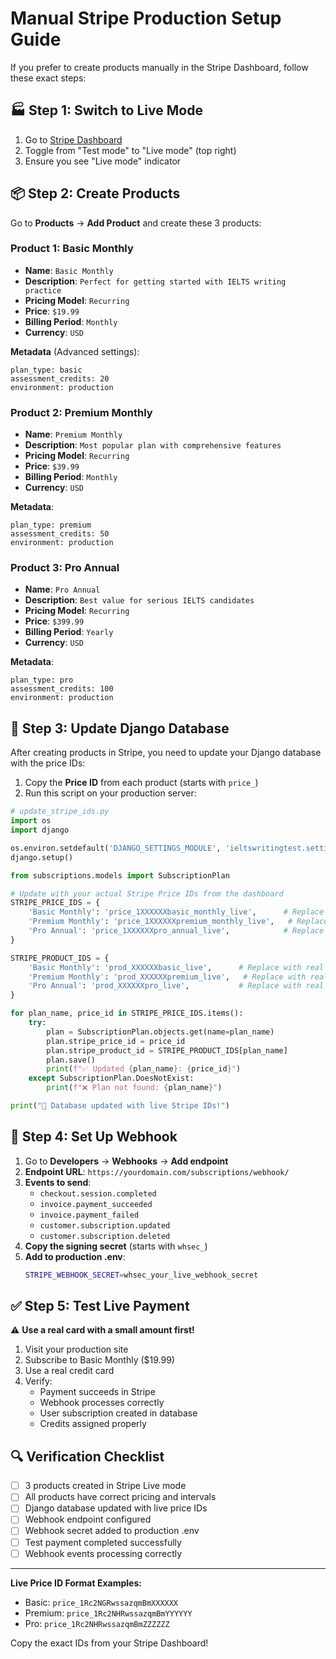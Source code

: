# Manual Stripe Production Setup Guide

If you prefer to create products manually in the Stripe Dashboard, follow these exact steps:

## 🏭 **Step 1: Switch to Live Mode**

1. Go to [Stripe Dashboard](https://dashboard.stripe.com)
2. Toggle from "Test mode" to "Live mode" (top right)
3. Ensure you see "Live mode" indicator

## 📦 **Step 2: Create Products**

Go to **Products** → **Add Product** and create these 3 products:

### **Product 1: Basic Monthly**
- **Name**: `Basic Monthly`
- **Description**: `Perfect for getting started with IELTS writing practice`
- **Pricing Model**: `Recurring`
- **Price**: `$19.99`
- **Billing Period**: `Monthly`
- **Currency**: `USD`

**Metadata** (Advanced settings):
```
plan_type: basic
assessment_credits: 20
environment: production
```

### **Product 2: Premium Monthly** 
- **Name**: `Premium Monthly`
- **Description**: `Most popular plan with comprehensive features`
- **Pricing Model**: `Recurring`
- **Price**: `$39.99`
- **Billing Period**: `Monthly`
- **Currency**: `USD`

**Metadata**:
```
plan_type: premium
assessment_credits: 50
environment: production
```

### **Product 3: Pro Annual**
- **Name**: `Pro Annual`
- **Description**: `Best value for serious IELTS candidates`
- **Pricing Model**: `Recurring`
- **Price**: `$399.99`
- **Billing Period**: `Yearly`
- **Currency**: `USD`

**Metadata**:
```
plan_type: pro
assessment_credits: 100
environment: production
```

## 🔗 **Step 3: Update Django Database**

After creating products in Stripe, you need to update your Django database with the price IDs:

1. Copy the **Price ID** from each product (starts with `price_`)
2. Run this script on your production server:

```python
# update_stripe_ids.py
import os
import django

os.environ.setdefault('DJANGO_SETTINGS_MODULE', 'ieltswritingtest.settings.production')
django.setup()

from subscriptions.models import SubscriptionPlan

# Update with your actual Stripe Price IDs from the dashboard
STRIPE_PRICE_IDS = {
    'Basic Monthly': 'price_1XXXXXXbasic_monthly_live',      # Replace with real ID
    'Premium Monthly': 'price_1XXXXXXpremium_monthly_live',   # Replace with real ID
    'Pro Annual': 'price_1XXXXXXpro_annual_live',            # Replace with real ID
}

STRIPE_PRODUCT_IDS = {
    'Basic Monthly': 'prod_XXXXXXbasic_live',      # Replace with real ID
    'Premium Monthly': 'prod_XXXXXXpremium_live',   # Replace with real ID
    'Pro Annual': 'prod_XXXXXXpro_live',           # Replace with real ID
}

for plan_name, price_id in STRIPE_PRICE_IDS.items():
    try:
        plan = SubscriptionPlan.objects.get(name=plan_name)
        plan.stripe_price_id = price_id
        plan.stripe_product_id = STRIPE_PRODUCT_IDS[plan_name]
        plan.save()
        print(f"✅ Updated {plan_name}: {price_id}")
    except SubscriptionPlan.DoesNotExist:
        print(f"❌ Plan not found: {plan_name}")

print("🎉 Database updated with live Stripe IDs!")
```

## 🎣 **Step 4: Set Up Webhook**

1. Go to **Developers** → **Webhooks** → **Add endpoint**
2. **Endpoint URL**: `https://yourdomain.com/subscriptions/webhook/`
3. **Events to send**:
   - `checkout.session.completed`
   - `invoice.payment_succeeded`
   - `invoice.payment_failed`
   - `customer.subscription.updated`
   - `customer.subscription.deleted`
4. **Copy the signing secret** (starts with `whsec_`)
5. **Add to production .env**:
   ```bash
   STRIPE_WEBHOOK_SECRET=whsec_your_live_webhook_secret
   ```

## ✅ **Step 5: Test Live Payment**

⚠️ **Use a real card with a small amount first!**

1. Visit your production site
2. Subscribe to Basic Monthly ($19.99)
3. Use a real credit card
4. Verify:
   - Payment succeeds in Stripe
   - Webhook processes correctly
   - User subscription created in database
   - Credits assigned properly

## 🔍 **Verification Checklist**

- [ ] 3 products created in Stripe Live mode
- [ ] All products have correct pricing and intervals
- [ ] Django database updated with live price IDs
- [ ] Webhook endpoint configured
- [ ] Webhook secret added to production .env
- [ ] Test payment completed successfully
- [ ] Webhook events processing correctly

---

**Live Price ID Format Examples:**
- Basic: `price_1Rc2NGRwssazqmBmXXXXXX`
- Premium: `price_1Rc2NHRwssazqmBmYYYYYY`
- Pro: `price_1Rc2NHRwssazqmBmZZZZZZ`

Copy the exact IDs from your Stripe Dashboard!